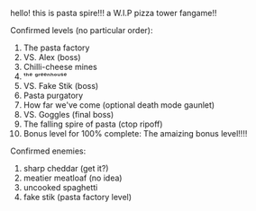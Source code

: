 hello! this is pasta spire!!!
a W.I.P pizza tower fangame!!

Confirmed levels (no particular order):
1. The pasta factory
2. VS. Alex (boss)
3. Chilli-cheese mines
4. ᵗʰᵉ ᵍʳᵉᵉⁿʰᵒᵘˢᵉ
5. VS. Fake Stik (boss)
6. Pasta purgatory
7. How far we've come (optional death mode gaunlet)
8. VS. Goggles (final boss)
9. The falling spire of pasta (ctop ripoff)
10. Bonus level for 100% complete: The amaizing bonus level!!!!


Confirmed enemies:
1. sharp cheddar (get it?)
2. meatier meatloaf (no idea)
3. uncooked spaghetti
4. fake stik (pasta factory level)


